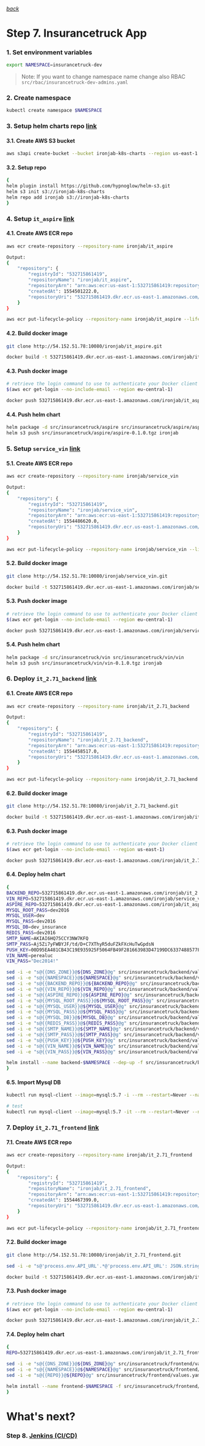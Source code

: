 ###### [back](http://54.152.51.78:10080/ironjab/it-k8s/src/master/docs/step6.md)

# Step 7. Insurancetruck App

### 1. Set environment variables

```sh
export NAMESPACE=insurancetruck-dev
```
> Note: If you want to change namespace name change also RBAC `src/rbac/insurancetruck-dev-admins.yaml`

### 2. Create namespace
```sh
kubectl create namespace $NAMESPACE
```

### 3. Setup helm charts repo [link](https://github.com/hypnoglow/helm-s3)

#### 3.1. Create AWS S3 bucket

```sh
aws s3api create-bucket --bucket ironjab-k8s-charts --region us-east-1
```

#### 3.2. Setup repo

```sh
{
helm plugin install https://github.com/hypnoglow/helm-s3.git
helm s3 init s3://ironjab-k8s-charts
helm repo add ironjab s3://ironjab-k8s-charts
}
```

### 4. Setup `it_aspire` [link](http://54.152.51.78:10080/ironjab/it_aspire)

#### 4.1. Create AWS ECR repo

```sh
aws ecr create-repository --repository-name ironjab/it_aspire

Output:
{
    "repository": {
        "registryId": "532715861419", 
        "repositoryName": "ironjab/it_aspire", 
        "repositoryArn": "arn:aws:ecr:us-east-1:532715861419:repository/ironjab/it_aspire", 
        "createdAt": 1554501222.0, 
        "repositoryUri": "532715861419.dkr.ecr.us-east-1.amazonaws.com/ironjab/it_aspire"
    }
}

aws ecr put-lifecycle-policy --repository-name ironjab/it_aspire --lifecycle-policy-text file://src/insurancetruck/aspire/ecr-lifecycle-policy.json
```

#### 4.2. Build docker image

```sh
git clone http://54.152.51.78:10080/ironjab/it_aspire.git

docker build -t 532715861419.dkr.ecr.us-east-1.amazonaws.com/ironjab/it_aspire:latest it_aspire
```

#### 4.3. Push docker image

```sh
# retrieve the login command to use to authenticate your Docker client to your registry.
$(aws ecr get-login --no-include-email --region eu-central-1)

docker push 532715861419.dkr.ecr.us-east-1.amazonaws.com/ironjab/it_aspire:latest
```

#### 4.4. Push helm chart

```sh
helm package -d src/insurancetruck/aspire src/insurancetruck/aspire/aspire
helm s3 push src/insurancetruck/aspire/aspire-0.1.0.tgz ironjab
```

### 5. Setup `service_vin` [link](http://54.152.51.78:10080/ironjab/service_vin)

#### 5.1. Create AWS ECR repo

```sh
aws ecr create-repository --repository-name ironjab/service_vin

Output:
{
    "repository": {
        "registryId": "532715861419", 
        "repositoryName": "ironjab/service_vin", 
        "repositoryArn": "arn:aws:ecr:us-east-1:532715861419:repository/ironjab/service_vin", 
        "createdAt": 1554486620.0, 
        "repositoryUri": "532715861419.dkr.ecr.us-east-1.amazonaws.com/ironjab/service_vin"
    }
}

aws ecr put-lifecycle-policy --repository-name ironjab/service_vin --lifecycle-policy-text file://src/insurancetruck/vin/ecr-lifecycle-policy.json
```

#### 5.2. Build docker image

```sh
git clone http://54.152.51.78:10080/ironjab/service_vin.git

docker build -t 532715861419.dkr.ecr.us-east-1.amazonaws.com/ironjab/service_vin:latest service_vin
```

#### 5.3. Push docker image

```sh
# retrieve the login command to use to authenticate your Docker client to your registry.
$(aws ecr get-login --no-include-email --region eu-central-1)

docker push 532715861419.dkr.ecr.us-east-1.amazonaws.com/ironjab/service_vin:latest
```

#### 5.4. Push helm chart

```sh
helm package -d src/insurancetruck/vin src/insurancetruck/vin/vin
helm s3 push src/insurancetruck/vin/vin-0.1.0.tgz ironjab
```


### 6. Deploy `it_2.71_backend` [link](http://54.152.51.78:10080/ironjab/it_2.71_backend)

#### 6.1. Create AWS ECR repo

```sh
aws ecr create-repository --repository-name ironjab/it_2.71_backend

Output:
{
    "repository": {
        "registryId": "532715861419", 
        "repositoryName": "ironjab/it_2.71_backend", 
        "repositoryArn": "arn:aws:ecr:us-east-1:532715861419:repository/ironjab/it_2.71_backend", 
        "createdAt": 1554458517.0, 
        "repositoryUri": "532715861419.dkr.ecr.us-east-1.amazonaws.com/ironjab/it_2.71_backend"
    }
}

aws ecr put-lifecycle-policy --repository-name ironjab/it_2.71_backend --lifecycle-policy-text file://src/insurancetruck/backend/ecr-lifecycle-policy.json
```

#### 6.2. Build docker image

```sh
git clone http://54.152.51.78:10080/ironjab/it_2.71_backend.git

docker build -t 532715861419.dkr.ecr.us-east-1.amazonaws.com/ironjab/it_2.71_backend:latest it_2.71_backend
```

#### 6.3. Push docker image

```sh
# retrieve the login command to use to authenticate your Docker client to your registry.
$(aws ecr get-login --no-include-email --region us-east-1)

docker push 532715861419.dkr.ecr.us-east-1.amazonaws.com/ironjab/it_2.71_backend:latest
```

#### 6.4. Deploy helm chart

```sh
{
BACKEND_REPO=532715861419.dkr.ecr.us-east-1.amazonaws.com/ironjab/it_2.71_backend
VIN_REPO=532715861419.dkr.ecr.us-east-1.amazonaws.com/ironjab/service_vin
ASPIRE_REPO=532715861419.dkr.ecr.us-east-1.amazonaws.com/ironjab/it_aspire
MYSQL_ROOT_PASS=dev2016
MYSQL_USER=dev
MYSQL_PASS=dev2016
MYSQL_DB=dev_insurance
REDIS_PASS=dev2016
SMTP_NAME=AKIAI6HQ75CCY3NW7KFQ
SMTP_PASS=Aj5Zi7yFWBYJF/td/D+C7XThyR5duFZkFXcHuTwGpdsN
PUSH_KEY=00D95EA481CB43C19E935925F5064FB49F281663983D47199DC6337488577F30FAC5B3CBCB1F45268080146824BADD0B
VIN_NAME=perealuc
VIN_PASS="Dec2014!"

sed -i -e "s@{{DNS_ZONE}}@${DNS_ZONE}@g" src/insurancetruck/backend/values.yaml
sed -i -e "s@{{NAMESPACE}}@${NAMESPACE}@g" src/insurancetruck/backend/values.yaml
sed -i -e "s@{{BACKEND_REPO}}@${BACKEND_REPO}@g" src/insurancetruck/backend/values.yaml
sed -i -e "s@{{VIN_REPO}}@${VIN_REPO}@g" src/insurancetruck/backend/values.yaml
sed -i -e "s@{{ASPIRE_REPO}}@${ASPIRE_REPO}@g" src/insurancetruck/backend/values.yaml
sed -i -e "s@{{MYSQL_ROOT_PASS}}@${MYSQL_ROOT_PASS}@g" src/insurancetruck/backend/values.yaml
sed -i -e "s@{{MYSQL_USER}}@${MYSQL_USER}@g" src/insurancetruck/backend/values.yaml
sed -i -e "s@{{MYSQL_PASS}}@${MYSQL_PASS}@g" src/insurancetruck/backend/values.yaml
sed -i -e "s@{{MYSQL_DB}}@${MYSQL_DB}@g" src/insurancetruck/backend/values.yaml
sed -i -e "s@{{REDIS_PASS}}@${REDIS_PASS}@g" src/insurancetruck/backend/values.yaml
sed -i -e "s@{{SMTP_NAME}}@${SMTP_NAME}@g" src/insurancetruck/backend/values.yaml
sed -i -e "s@{{SMTP_PASS}}@${SMTP_PASS}@g" src/insurancetruck/backend/values.yaml
sed -i -e "s@{{PUSH_KEY}}@${PUSH_KEY}@g" src/insurancetruck/backend/values.yaml
sed -i -e "s@{{VIN_NAME}}@${VIN_NAME}@g" src/insurancetruck/backend/values.yaml
sed -i -e "s@{{VIN_PASS}}@${VIN_PASS}@g" src/insurancetruck/backend/values.yaml

helm install --name backend-$NAMESPACE --dep-up -f src/insurancetruck/backend/values.yaml src/insurancetruck/backend/backend --namespace=$NAMESPACE
}
```

#### 6.5. Import Mysql DB

```sh
kubectl run mysql-client --image=mysql:5.7 -i --rm --restart=Never --namespace $NAMESPACE -- mysql -h backend-$NAMESPACE-mysql -uroot -pdev2016 dev_insurance < src/insurancetruck/mysql/dev/dev_insurance.sql

# test
kubectl run mysql-client --image=mysql:5.7 -it --rm --restart=Never --namespace $NAMESPACE -- mysql -h backend-$NAMESPACE-mysql -uroot -pdev2016 dev_insurance -e 'SHOW TABLES;'
```

### 7. Deploy `it_2.71_frontend` [link](http://54.152.51.78:10080/ironjab/it_2.71_frontend)

#### 7.1. Create AWS ECR repo
```sh
aws ecr create-repository --repository-name ironjab/it_2.71_frontend

Output:
{
    "repository": {
        "registryId": "532715861419", 
        "repositoryName": "ironjab/it_2.71_frontend", 
        "repositoryArn": "arn:aws:ecr:us-east-1:532715861419:repository/ironjab/it_2.71_frontend", 
        "createdAt": 1554467399.0, 
        "repositoryUri": "532715861419.dkr.ecr.us-east-1.amazonaws.com/ironjab/it_2.71_frontend"
    }
}

aws ecr put-lifecycle-policy --repository-name ironjab/it_2.71_frontend --lifecycle-policy-text file://src/insurancetruck/frontend/ecr-lifecycle-policy.json
```

#### 7.2. Build docker image

```sh
git clone http://54.152.51.78:10080/ironjab/it_2.71_frontend.git

sed -i -e "s@'process.env.API_URL'.*@'process.env.API_URL': JSON.stringify('https://backend.${NAMESPACE}.${DNS_ZONE}'),@g" it_2.71_frontend/webpack.dev.config.js

docker build -t 532715861419.dkr.ecr.us-east-1.amazonaws.com/ironjab/it_2.71_frontend:latest it_2.71_frontend
```

#### 7.3. Push docker image

```sh
# retrieve the login command to use to authenticate your Docker client to your registry.
$(aws ecr get-login --no-include-email --region eu-central-1)

docker push 532715861419.dkr.ecr.us-east-1.amazonaws.com/ironjab/it_2.71_frontend:latest
```

#### 7.4. Deploy helm chart

```sh
{
REPO=532715861419.dkr.ecr.us-east-1.amazonaws.com/ironjab/it_2.71_frontend

sed -i -e "s@{{DNS_ZONE}}@${DNS_ZONE}@g" src/insurancetruck/frontend/values.yaml
sed -i -e "s@{{NAMESPACE}}@${NAMESPACE}@g" src/insurancetruck/frontend/values.yaml
sed -i -e "s@{{REPO}}@${REPO}@g" src/insurancetruck/frontend/values.yaml

helm install --name frontend-$NAMESPACE -f src/insurancetruck/frontend/values.yaml src/insurancetruck/frontend/frontend --namespace=$NAMESPACE
}
```

# What's next?

### Step 8. [Jenkins (CI/CD)](http://54.152.51.78:10080/ironjab/it-k8s/src/master/docs/step8.md)